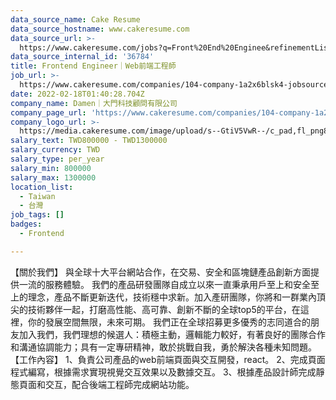 ```yaml
---
data_source_name: Cake Resume
data_source_hostname: www.cakeresume.com
data_source_url: >-
  https://www.cakeresume.com/jobs?q=Front%20End%20Enginee&refinementList[lang_name][0]=E[…]tech_front-end-development&range[salary_range][min]=1000000
data_source_internal_id: '36784'
title: Frontend Engineer｜Web前端工程師
job_url: >-
  https://www.cakeresume.com/companies/104-company-1a2x6blsk4-jobsource-checkc/jobs/front-end-development-engineer-c9145d
date: 2022-02-18T01:40:28.704Z
company_name: Damen｜大門科技顧問有限公司
company_page_url: 'https://www.cakeresume.com/companies/104-company-1a2x6blsk4-jobsource-checkc'
company_logo_url: >-
  https://media.cakeresume.com/image/upload/s--GtiV5VwR--/c_pad,fl_png8,h_200,w_200/v1646201383/pofi2jhlu0mntvkhdyiw.png
salary_text: TWD800000 - TWD1300000
salary_currency: TWD
salary_type: per_year
salary_min: 800000
salary_max: 1300000
location_list:
  - Taiwan
  - 台灣
job_tags: []
badges:
  - Frontend

---
```


【關於我們】 與全球十大平台網站合作，在交易、安全和區塊鏈產品創新方面提供一流的服務體驗。 我們的產品研發團隊自成立以來一直秉承用戶至上和安全至上的理念，產品不斷更新迭代，技術穩中求新。加入產研團隊，你將和一群業內頂尖的技術夥伴一起，打磨高性能、高可靠、創新不斷的全球top5的平台，在這裡，你的發展空間無限，未來可期。 我們正在全球招募更多優秀的志同道合的朋友加入我們，我們理想的候選人：積極主動，邏輯能力較好，有著良好的團隊合作和溝通協調能力；具有一定專研精神，敢於挑戰自我，勇於解決各種未知問題。 【工作內容】 1、負責公司產品的web前端頁面與交互開發，react。 2、完成頁面程式編寫，根據需求實現視覺交互效果以及數據交互。 3、根據產品設計師完成靜態頁面和交互，配合後端工程師完成網站功能。